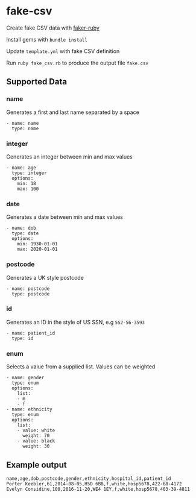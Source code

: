 # fake-csv

Create fake CSV data with [faker-ruby](https://github.com/faker-ruby/faker)

Install gems with `bundle install`

Update `template.yml` with fake CSV definition

Run `ruby fake_csv.rb` to produce the output file `fake.csv`

## Supported Data

### name

Generates a first and last name separated by a space

```
- name: name
  type: name
```

### integer

Generates an integer between min and max values

```
- name: age
  type: integer
  options:
    min: 18
    max: 100
```

### date

Generates a date between min and max values

```
- name: dob
  type: date
  options:
    min: 1930-01-01
    max: 2020-01-01
```

### postcode

Generates a UK style postcode

```
- name: postcode
  type: postcode
```

### id

Generates an ID in the style of US SSN, e.g `552-56-3593`

```
- name: patient_id
  type: id
```

### enum

Selects a value from a supplied list.  Values can be weighted

```
- name: gender
  type: enum
  options:
    list:
    - m
    - f
- name: ethnicity
  type: enum
  options:
    list:
    - value: white
      weight: 70
    - value: black
      weight: 30

```

## Example output

```
name,age,dob,postcode,gender,ethnicity,hospital_id,patient_id
Porter Keebler,61,2014-08-05,H5D 6BB,f,white,hosp5678,422-68-4172
Evelyn Considine,100,2016-11-20,WE4 1EY,f,white,hosp5678,403-39-4811
```


